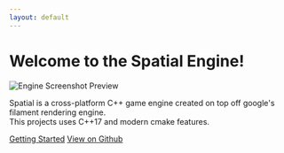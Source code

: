```yaml
---
layout: default
---
```


# Welcome to the Spatial Engine!

<div class="d-flex" style="flex-direction: column; align-items: center;">
    <img src="/assets/preview.png" alt="Engine Screenshot Preview"/>
    <p class="text-center">
        Spatial is a cross-platform C++ game engine created on top off google's filament rendering engine.<br/>
        This projects uses C++17 and modern cmake features.
    </p>
    <div class="d-flex">
        <a href="/docs/getting-started" class="btn btn-blue">Getting Started</a>
        <a href="https://github.com/luizgabriel/Spatial.Engine" class="btn ml-2">View on Github</a>
    </div>
</div>
